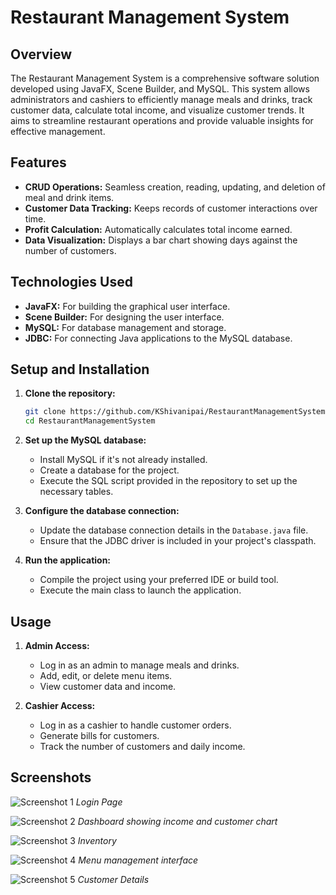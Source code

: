 # Restaurant Management System

## Overview

The Restaurant Management System is a comprehensive software solution developed using JavaFX, Scene Builder, and MySQL. This system allows administrators and cashiers to efficiently manage meals and drinks, track customer data, calculate total income, and visualize customer trends. It aims to streamline restaurant operations and provide valuable insights for effective management.

## Features

- **CRUD Operations:** Seamless creation, reading, updating, and deletion of meal and drink items.
- **Customer Data Tracking:** Keeps records of customer interactions over time.
- **Profit Calculation:** Automatically calculates total income earned.
- **Data Visualization:** Displays a bar chart showing days against the number of customers.

## Technologies Used

- **JavaFX:** For building the graphical user interface.
- **Scene Builder:** For designing the user interface.
- **MySQL:** For database management and storage.
- **JDBC:** For connecting Java applications to the MySQL database.

## Setup and Installation

1. **Clone the repository:**
    ```bash
    git clone https://github.com/KShivanipai/RestaurantManagementSystem.git
    cd RestaurantManagementSystem
    ```

2. **Set up the MySQL database:**
    - Install MySQL if it's not already installed.
    - Create a database for the project.
    - Execute the SQL script provided in the repository to set up the necessary tables.

3. **Configure the database connection:**
    - Update the database connection details in the `Database.java` file.
    - Ensure that the JDBC driver is included in your project's classpath.

4. **Run the application:**
    - Compile the project using your preferred IDE or build tool.
    - Execute the main class to launch the application.

## Usage

1. **Admin Access:**
    - Log in as an admin to manage meals and drinks.
    - Add, edit, or delete menu items.
    - View customer data and income.

2. **Cashier Access:**
    - Log in as a cashier to handle customer orders.
    - Generate bills for customers.
    - Track the number of customers and daily income.

## Screenshots
![Screenshot 1](https://github.com/user-attachments/assets/d78c1640-4abe-49e4-b53f-b39ec9f94260)
*Login Page*


![Screenshot 2](https://github.com/user-attachments/assets/d3cb7fe8-0f1d-460c-b5bc-c2ff55ca9bdb)
*Dashboard showing income and customer chart*



![Screenshot 3](https://github.com/user-attachments/assets/24c21900-ce8e-457b-bb0e-c2544640f354)
*Inventory*

![Screenshot 4](https://github.com/user-attachments/assets/d26c5c58-fe52-4cc0-b855-1089296e647d)
*Menu management interface*

![Screenshot 5](https://github.com/user-attachments/assets/b4c5ce2b-2451-4780-8fa9-4d44893f4e71)
*Customer Details*
